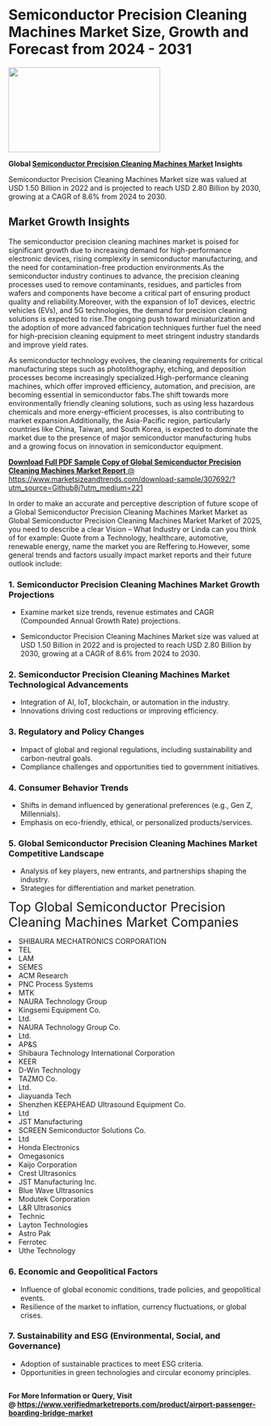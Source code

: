 <H1>Semiconductor Precision Cleaning Machines Market Size, Growth and Forecast from 2024 - 2031</H1><img class="aligncenter size-medium wp-image-584254" src="https://thirdeyenews.in/wp-content/uploads/2024/09/Global-Market-Research-300x168.jpeg" alt="" width="300" height="168" /><p><strong>Global&nbsp;<a href="https://www.marketsizeandtrends.com/download-sample/307692/?utm_source=Github8j?utm_medium=221">Semiconductor Precision Cleaning Machines Market</a> Insights</strong></p><p>Semiconductor Precision Cleaning Machines Market size was valued at USD 1.50 Billion in 2022 and is projected to reach USD 2.80 Billion by 2030, growing at a CAGR of 8.6% from 2024 to 2030.</p><p><h2>Market Growth Insights</h2> <p>The semiconductor precision cleaning machines market is poised for significant growth due to increasing demand for high-performance electronic devices, rising complexity in semiconductor manufacturing, and the need for contamination-free production environments.As the semiconductor industry continues to advance, the precision cleaning processes used to remove contaminants, residues, and particles from wafers and components have become a critical part of ensuring product quality and reliability.Moreover, with the expansion of IoT devices, electric vehicles (EVs), and 5G technologies, the demand for precision cleaning solutions is expected to rise.The ongoing push toward miniaturization and the adoption of more advanced fabrication techniques further fuel the need for high-precision cleaning equipment to meet stringent industry standards and improve yield rates.</p> <p><a href="#"></a></p> <p>As semiconductor technology evolves, the cleaning requirements for critical manufacturing steps such as photolithography, etching, and deposition processes become increasingly specialized.High-performance cleaning machines, which offer improved efficiency, automation, and precision, are becoming essential in semiconductor fabs.The shift towards more environmentally friendly cleaning solutions, such as using less hazardous chemicals and more energy-efficient processes, is also contributing to market expansion.Additionally, the Asia-Pacific region, particularly countries like China, Taiwan, and South Korea, is expected to dominate the market due to the presence of major semiconductor manufacturing hubs and a growing focus on innovation in semiconductor equipment.</p> <p><a href="#"></p><p><span class=""><strong>Download Full PDF Sample Copy of Global Semiconductor Precision Cleaning Machines Market Report</strong> @ <a href="https://www.marketsizeandtrends.com/download-sample/307692/?utm_source=Github8j?utm_medium=221" target="_blank">https://www.marketsizeandtrends.com/download-sample/307692/?utm_source=Github8j?utm_medium=221</a></span></p><p>In order to make an accurate and perceptive description of future scope of a Global&nbsp;Semiconductor Precision Cleaning Machines Market Market as Global&nbsp;Semiconductor Precision Cleaning Machines Market Market of 2025, you need to describe a clear Vision &ndash; What Industry or Linda can you think of for example: Quote from a Technology, healthcare, automotive, renewable energy, name the market you are Reffering to.However, some general trends and factors usually impact market reports and their future outlook include:</p><h3>1.&nbsp;<strong>Semiconductor Precision Cleaning Machines Market Growth Projections</strong></h3><ul><li>Examine market size trends, revenue estimates and CAGR (Compounded Annual Growth Rate) projections.</li><li><p>Semiconductor Precision Cleaning Machines Market size was valued at USD 1.50 Billion in 2022 and is projected to reach USD 2.80 Billion by 2030, growing at a CAGR of 8.6% from 2024 to 2030.</p></li></ul><h3>2.&nbsp;<strong>Semiconductor Precision Cleaning Machines Market Technological Advancements</strong></h3><ul><li>Integration of AI, IoT, blockchain, or automation in the industry.</li><li>Innovations driving cost reductions or improving efficiency.</li></ul><h3>3.&nbsp;<strong>Regulatory and Policy Changes</strong></h3><ul><li>Impact of global and regional regulations, including sustainability and carbon-neutral goals.</li><li>Compliance challenges and opportunities tied to government initiatives.</li></ul><h3>4.&nbsp;<strong>Consumer Behavior Trends</strong></h3><ul><li>Shifts in demand influenced by generational preferences (e.g., Gen Z, Millennials).</li><li>Emphasis on eco-friendly, ethical, or personalized products/services.</li></ul><h3>5.&nbsp;<strong>Global Semiconductor Precision Cleaning Machines Market Competitive Landscape</strong></h3><ul><li>Analysis of key players, new entrants, and partnerships shaping the industry.</li><li>Strategies for differentiation and market penetration.</li></ul><p data-pm-slice="1 1 []"><span style="color: inherit; font-family: inherit; font-size: 25px;">Top Global Semiconductor Precision Cleaning Machines Market Companies</span></p><div class="" data-test-id=""><p><li>SHIBAURA MECHATRONICS CORPORATION</li><li> TEL</li><li> LAM</li><li> SEMES</li><li> ACM Research</li><li> PNC Process Systems</li><li> MTK</li><li> NAURA Technology Group</li><li> Kingsemi Equipment Co.</li><li> Ltd.</li><li> NAURA Technology Group Co.</li><li> Ltd.</li><li> AP&S</li><li> Shibaura Technology International Corporation</li><li> KEER</li><li> D-Win Technology</li><li> TAZMO Co.</li><li> Ltd.</li><li> Jiayuanda Tech</li><li> Shenzhen KEEPAHEAD Ultrasound Equipment Co.</li><li> Ltd</li><li> JST Manufacturing</li><li> SCREEN Semiconductor Solutions Co.</li><li> Ltd</li><li> Honda Electronics</li><li> Omegasonics</li><li> Kaijo Corporation</li><li> Crest Ultrasonics</li><li> JST Manufacturing Inc.</li><li> Blue Wave Ultrasonics</li><li> Modutek Corporation</li><li> L&R Ultrasonics</li><li> Technic</li><li> Layton Technologies</li><li> Astro Pak</li><li> Ferrotec</li><li> Uthe Technology</li></p></div><h3>6.&nbsp;<strong>Economic and Geopolitical Factors</strong></h3><ul><li>Influence of global economic conditions, trade policies, and geopolitical events.</li><li>Resilience of the market to inflation, currency fluctuations, or global crises.</li></ul><h3>7.&nbsp;<strong>Sustainability and ESG (Environmental, Social, and Governance)</strong></h3><ul><li>Adoption of sustainable practices to meet ESG criteria.</li><li>Opportunities in green technologies and circular economy principles.</li></ul><h2><strong style="font-size: 14px;">For More Information or Query, Visit @&nbsp;</strong><a style="background-color: #ffffff; font-size: 14px;" href="https://www.marketsizeandtrends.com/report/semiconductor-precision-cleaning-machines-market/" target="_blank">https://www.verifiedmarketreports.com/product/airport-passenger-boarding-bridge-market</a></h2>